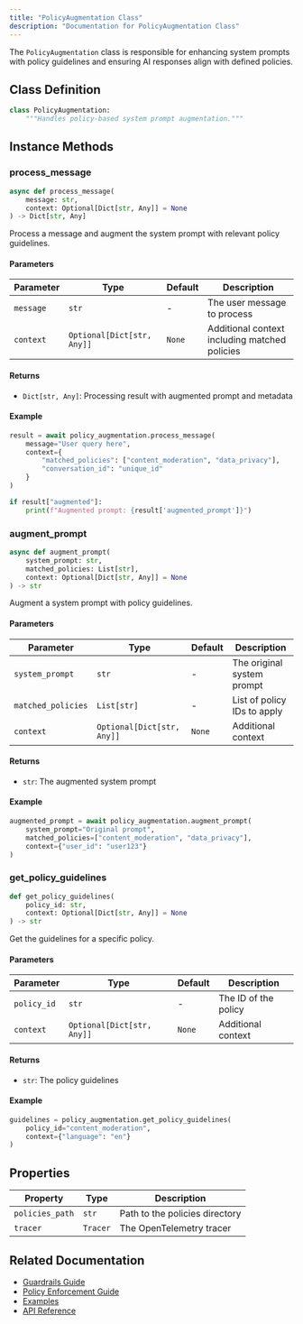 ```yaml
---
title: "PolicyAugmentation Class"
description: "Documentation for PolicyAugmentation Class"
---
```


The `PolicyAugmentation` class is responsible for enhancing system prompts with policy guidelines and ensuring AI responses align with defined policies.

## Class Definition

```python
class PolicyAugmentation:
    """Handles policy-based system prompt augmentation."""
```

## Instance Methods

### process_message

```python
async def process_message(
    message: str,
    context: Optional[Dict[str, Any]] = None
) -> Dict[str, Any]
```

Process a message and augment the system prompt with relevant policy guidelines.

#### Parameters

| Parameter | Type | Default | Description |
|-----------|------|---------|-------------|
| `message` | `str` | - | The user message to process |
| `context` | `Optional[Dict[str, Any]]` | `None` | Additional context including matched policies |

#### Returns

- `Dict[str, Any]`: Processing result with augmented prompt and metadata

#### Example

```python
result = await policy_augmentation.process_message(
    message="User query here",
    context={
        "matched_policies": ["content_moderation", "data_privacy"],
        "conversation_id": "unique_id"
    }
)

if result["augmented"]:
    print(f"Augmented prompt: {result['augmented_prompt']}")
```

### augment_prompt

```python
async def augment_prompt(
    system_prompt: str,
    matched_policies: List[str],
    context: Optional[Dict[str, Any]] = None
) -> str
```

Augment a system prompt with policy guidelines.

#### Parameters

| Parameter | Type | Default | Description |
|-----------|------|---------|-------------|
| `system_prompt` | `str` | - | The original system prompt |
| `matched_policies` | `List[str]` | - | List of policy IDs to apply |
| `context` | `Optional[Dict[str, Any]]` | `None` | Additional context |

#### Returns

- `str`: The augmented system prompt

#### Example

```python
augmented_prompt = await policy_augmentation.augment_prompt(
    system_prompt="Original prompt",
    matched_policies=["content_moderation", "data_privacy"],
    context={"user_id": "user123"}
)
```

### get_policy_guidelines

```python
def get_policy_guidelines(
    policy_id: str,
    context: Optional[Dict[str, Any]] = None
) -> str
```

Get the guidelines for a specific policy.

#### Parameters

| Parameter | Type | Default | Description |
|-----------|------|---------|-------------|
| `policy_id` | `str` | - | The ID of the policy |
| `context` | `Optional[Dict[str, Any]]` | `None` | Additional context |

#### Returns

- `str`: The policy guidelines

#### Example

```python
guidelines = policy_augmentation.get_policy_guidelines(
    policy_id="content_moderation",
    context={"language": "en"}
)
```

## Properties

| Property | Type | Description |
|----------|------|-------------|
| `policies_path` | `str` | Path to the policies directory |
| `tracer` | `Tracer` | The OpenTelemetry tracer |

## Related Documentation

- [Guardrails Guide](../core-concepts/guardrails.md)
- [Policy Enforcement Guide](../core-concepts/policy-enforcement.md)
- [Examples](../examples/advanced-guardrails.md)
- [API Reference](../api/rizk.md) 